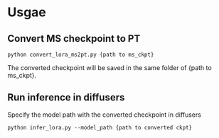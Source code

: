 
# Usgae

## Convert MS checkpoint to PT

```
python convert_lora_ms2pt.py {path to ms_ckpt}
```

The converted checkpoint will be saved in the same folder of {path to ms_ckpt}.

## Run inference in diffusers

Specify the model path with the converted checkpoint in diffusers

```
python infer_lora.py --model_path {path to converted ckpt}
```
